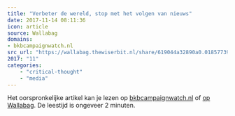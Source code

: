 ```yaml
---
title: "Verbeter de wereld, stop met het volgen van nieuws"
date: 2017-11-14 08:11:36
icon: article
source: Wallabag
domains:
- bkbcampaignwatch.nl
src_url: "https://wallabag.thewiserbit.nl/share/619044a32890a0.01857739"
2017: "11"
categories:
    - "critical-thought"
    - "media"
---
```

Het oorspronkelijke artikel kan je lezen op [bkbcampaignwatch.nl](http://bkbcampaignwatch.nl/verbeter-de-wereld-stop-met-het-volgen-van-nieuws/) of [op Wallabag](https://wallabag.thewiserbit.nl/share/619044a32890a0.01857739). De leestijd is ongeveer 2 minuten.